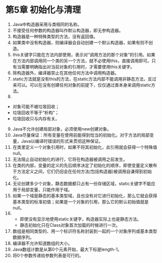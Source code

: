 # 第5章 初始化与清理

1. Java中构造器采用与类相同的名称。
2. 不接受任何参数的构造器叫作默认构造器，即无参构造器。
3. 构造器是一种特殊类型的方法，没有返回值。
4. 如果类中没有构造器，则编译器会自动创建一个默认构造器，如果有则不创造。
5. this关键字只能在方法内部使用，表示对“调用方法的那个对象”的引用。如果在方法内部调用同一个类的另一个方法，就不必使用this，直接调用即可。只有当需要明确指出对当前对象的引用时，才需要使用this关键字。
6. 除构造器外，编译器禁止在其他任何方法中调用构造器。
7. static方法就是没有this的方法，在static方法内部不能调用非静态方法，反过来可以。可以在没有创建任何对象的前提下，仅仅通过类本身来调用static方法。
8. 
  - 对象可能不被垃圾回收；
  - 垃圾回收不等于“析构”；
  - 垃圾回收只与内存有关。
9. Java不允许创建局部对象，必须使用new创建对象。
10. Java尽量保证：所有变量在使用前能得到恰当的初始化。对于方法的局部变量，Java以编译时错误的形式来贯彻这种保证。
11. 在类里定义一个对象引用时，如果不将其初始化，此引用就会获得一个特殊值null。
12. 无法阻止自动初始化的进行，它将在构造器被调用之前发生。
13. 在类的内部，变量的定义的先后顺序决定了初始化的顺序，即使变量定义散布于方法定义之间，它们仍旧会在任何方法(包括构造器)被调用自谦得到初始化。
14. 无论创建多少个对象，静态数据都只占有一份存储区域，static关键字不能应用于局部变量，只能作用于域。
15. 如果一个域是静态的基本类型域，且也没有对它进行初始化，那么它就会获得基本类型的标准初值；如果是一个对象的引用，那么它的默认初始值就是null。
16. 
    - 即使没有显示地使用static关键字，构造器实际上也是静态方法。
    - 静态初始化只在Class对象首次加载的时候进行一次。
17. 数组是相同类型的、用一个标识符名称封装到一起的一个对象序列或基本类型数据序列。
18. 编译器不允许知道数组的大小。
19. Java数组计数是从第0个元素开始，最大下标是length-1。
20. 将0个参数传递给参数列表是可行的。
